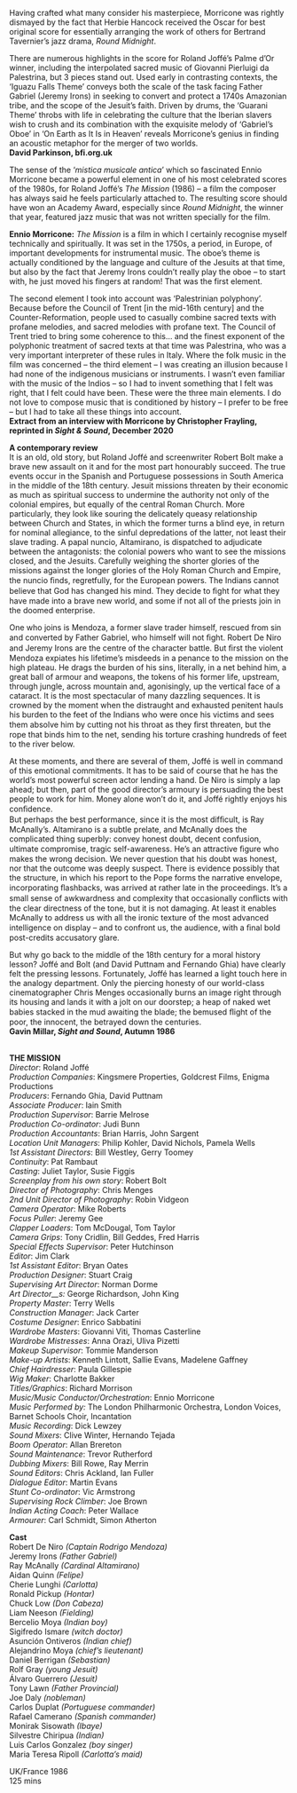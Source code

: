 

Having crafted what many consider his masterpiece, Morricone was rightly dismayed by the fact that Herbie Hancock received the Oscar for best original score for essentially arranging the work of others for Bertrand Tavernier’s jazz drama, _Round Midnight_.

There are numerous highlights in the score for Roland Joffé’s Palme d’Or winner, including the interpolated sacred music of Giovanni Pierluigi da Palestrina, but 3 pieces stand out. Used early in contrasting contexts, the ‘Iguazu Falls Theme’ conveys both the scale of the task facing Father Gabriel (Jeremy Irons) in seeking to convert and protect a 1740s Amazonian tribe, and the scope of the Jesuit’s faith. Driven by drums, the ‘Guarani Theme’ throbs with life in celebrating the culture that the Iberian slavers wish to crush and its combination with the exquisite melody of ‘Gabriel’s Oboe’ in ‘On Earth as It Is in Heaven’ reveals Morricone’s genius in finding an acoustic metaphor for the merger of two worlds.  
**David Parkinson, bfi.org.uk**

The sense of the ‘_mistica musicale antica_’ which so fascinated Ennio Morricone became a powerful element in one of his most celebrated scores of the 1980s, for Roland Joffé’s _The Mission_ (1986) – a film the composer has always said he feels particularly attached to. The resulting score should have won an Academy Award, especially since _Round Midnight_, the winner that year, featured jazz music that was not written specially for the film.

**Ennio Morricone:** _The Mission_ is a film in which I certainly recognise myself technically and spiritually. It was set in the 1750s, a period, in Europe, of important developments for instrumental music. The oboe’s theme is actually conditioned by the language and culture of the Jesuits at that time, but also by the fact that Jeremy Irons couldn’t really play the oboe – to start with, he just moved his fingers at random! That was the first element.

The second element I took into account was ‘Palestrinian polyphony’.  
Because before the Council of Trent [in the mid-16th century] and the Counter-Reformation, people used to casually combine sacred texts with profane melodies, and sacred melodies with profane text. The Council of Trent tried to bring some coherence to this… and the finest exponent of the polyphonic treatment of sacred texts at that time was Palestrina, who was a very important interpreter of these rules in Italy. Where the folk music in the film was concerned – the third element – I was creating an illusion because I had none of the indigenous musicians or instruments. I wasn’t even familiar with the music of the Indios – so I had to invent something that I felt was right, that I felt could have been. These were the three main elements. I do not love to compose music that is conditioned by history – I prefer to be free – but I had to take all these things into account.  
**Extract from an interview with Morricone by Christopher Frayling, reprinted in _Sight & Sound_, December 2020**

**A contemporary review**  
It is an old, old story, but Roland Joffé and screenwriter Robert Bolt make a brave new assault on it and for the most part honourably succeed. The true events occur in the Spanish and Portuguese possessions in South America in the middle of the 18th century. Jesuit missions threaten by their economic as much as spiritual success to undermine the authority not only of the colonial empires, but equally of the central Roman Church. More particularly, they look like souring the delicately queasy relationship between Church and States, in which the former turns a blind eye, in return for nominal allegiance, to the sinful depredations of the latter, not least their slave trading. A papal nuncio, Altamirano, is dispatched to adjudicate between the antagonists: the colonial powers who want to see the missions closed, and the Jesuits. Carefully weighing the shorter glories of the missions against the longer glories of the Holy Roman Church and Empire, the nuncio ﬁnds, regretfully, for the European powers. The Indians cannot believe that God has changed his mind. They decide to ﬁght for what they have made into a brave new world, and some if not all of the priests join in the doomed enterprise.

One who joins is Mendoza, a former slave trader himself, rescued from sin and converted by Father Gabriel, who himself will not ﬁght. Robert De Niro and Jeremy Irons are the centre of the character battle. But ﬁrst the violent Mendoza expiates his lifetime’s misdeeds in a penance to the mission on the high plateau. He drags the burden of his sins, literally, in a net behind him, a great ball of armour and weapons, the tokens of his former life, upstream, through jungle, across mountain and, agonisingly, up the vertical face of a cataract. It is the most spectacular of many dazzling sequences. It is crowned by the moment when the distraught and exhausted penitent hauls his burden to the feet of the Indians who were once his victims and sees them absolve him by cutting not his throat as they ﬁrst threaten, but the rope that binds him to the net, sending his torture crashing hundreds of feet to the river below.

At these moments, and there are several of them, Joffé is well in command of this emotional commitments. It has to be said of course that he has the world’s most powerful screen actor lending a hand. De Niro is simply a lap ahead; but then, part of the good director’s armoury is persuading the best people to work for him. Money alone won’t do it, and Joffé rightly enjoys his conﬁdence.  
But perhaps the best performance, since it is the most difﬁcult, is Ray McAnally’s. Altamirano is a subtle prelate, and McAnally does the complicated thing superbly: convey honest doubt, decent confusion, ultimate compromise, tragic self-awareness. He’s an attractive ﬁgure who makes the wrong decision. We never question that his doubt was honest, nor that the outcome was deeply suspect. There is evidence possibly that the structure, in which his report to the Pope forms the narrative envelope, incorporating ﬂashbacks, was arrived at rather late in the proceedings. It’s a small sense of awkwardness and complexity that occasionally conﬂicts with the clear directness of the tone, but it is not damaging. At least it enables McAnally to address us with all the ironic texture of the most advanced intelligence on display – and to confront us, the audience, with a ﬁnal bold post-credits accusatory glare.

But why go back to the middle of the 18th century for a moral history lesson? Joffé and Bolt (and David Puttnam and Fernando Ghia) have clearly felt the pressing lessons. Fortunately, Joffé has learned a light touch here in the analogy department. Only the piercing honesty of our world-class cinematographer Chris Menges occasionally burns an image right through its housing and lands it with a jolt on our doorstep; a heap of naked wet babies stacked in the mud awaiting the blade; the bemused ﬂight of the poor, the innocent, the betrayed down the centuries.  
**Gavin Millar, _Sight and Sound_, Autumn 1986**
<br><br>


**THE MISSION**  
_Director_: Roland Joffé  
_Production Companies_: Kingsmere Properties, Goldcrest Films, Enigma Productions  
_Producers_: Fernando Ghia, David Puttnam  
_Associate Producer_: Iain Smith  
_Production Supervisor_: Barrie Melrose  
_Production Co-ordinator_: Judi Bunn  
_Production Accountants_: Brian Harris,  John Sargent  
_Location Unit Managers_: Philip Kohler, David Nichols, Pamela Wells  
_1st Assistant Directors_: Bill Westley, Gerry Toomey  
_Continuity_: Pat Rambaut  
_Casting_: Juliet Taylor, Susie Figgis  
_Screenplay from his own story_: Robert Bolt  
_Director of Photography_: Chris Menges  
_2nd Unit Director of Photography_: Robin Vidgeon  
_Camera Operator_: Mike Roberts  
_Focus Puller_: Jeremy Gee  
_Clapper Loaders_: Tom McDougal, Tom Taylor  
_Camera Grips_: Tony Cridlin, Bill Geddes,  Fred Harris  
_Special Effects Supervisor_: Peter Hutchinson  
_Editor_: Jim Clark  
_1st Assistant Editor_: Bryan Oates  
_Production Designer_: Stuart Craig  
_Supervising Art Director_: Norman Dorme  
_Art Director__s:_ George Richardson, John King  
_Property Master_: Terry Wells  
_Construction Manager_: Jack Carter  
_Costume Designer_: Enrico Sabbatini  
_Wardrobe Masters_: Giovanni Viti,  Thomas Casterline  
_Wardrobe Mistresses_: Anna Orazi, Uliva Pizetti  
_Makeup Supervisor_: Tommie Manderson  
_Make-up Artists_: Kenneth Lintott, Sallie Evans, Madelene Gaffney  
_Chief Hairdresser_: Paula Gillespie  
_Wig Maker_: Charlotte Bakker  
_Titles/Graphics_: Richard Morrison  
_Music/Music Conductor/Orchestration_:  Ennio Morricone  
_Music Performed by:_  The London Philharmonic Orchestra, London Voices, Barnet Schools Choir, Incantation  
_Music Recording_: Dick Lewzey  
_Sound Mixers_: Clive Winter, Hernando Tejada  
_Boom Operator_: Allan Brereton  
_Sound Maintenance_: Trevor Rutherford  
_Dubbing Mixers_: Bill Rowe, Ray Merrin  
_Sound Editors_: Chris Ackland, Ian Fuller  
_Dialogue Editor_: Martin Evans  
_Stunt Co-ordinator_: Vic Armstrong  
_Supervising Rock Climber_: Joe Brown  
_Indian Acting Coach_: Peter Wallace  
_Armourer_: Carl Schmidt, Simon Atherton

**Cast**  
Robert De Niro _(Captain Rodrigo Mendoza)_  
Jeremy Irons _(Father Gabriel)_  
Ray McAnally _(Cardinal Altamirano)_  
Aidan Quinn _(Felipe)_  
Cherie Lunghi _(Carlotta)_  
Ronald Pickup _(Hontar)_  
Chuck Low _(Don Cabeza)_  
Liam Neeson _(Fielding)_  
Bercelio Moya _(Indian boy)_  
Sigifredo Ismare _(witch doctor)_  
Asunción Ontiveros _(Indian chief)_  
Alejandrino Moya _(chief’s lieutenant)_  
Daniel Berrigan _(Sebastian)_  
Rolf Gray _(young Jesuit)_  
Álvaro Guerrero _(Jesuit)_  
Tony Lawn _(Father Provincial)_  
Joe Daly _(nobleman)_  
Carlos Duplat _(Portuguese commander)_  
Rafael Camerano _(Spanish commander)_  
Monirak Sisowath _(Ibaye)_  
Silvestre Chiripua _(Indian)_  
Luis Carlos Gonzalez _(boy singer)_  
Maria Teresa Ripoll _(Carlotta’s maid)_

UK/France 1986  
125 mins
<br><br>
<!--stackedit_data:
eyJoaXN0b3J5IjpbMzI5ODA5NjMzXX0=
-->